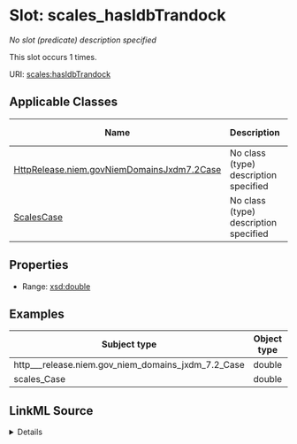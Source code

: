

# Slot: scales_hasIdbTrandock


_No slot (predicate) description specified_






This slot occurs 1 times.


URI: [scales:hasIdbTrandock](http://schemas.scales-okn.org/rdf/scales#hasIdbTrandock)



<!-- no inheritance hierarchy -->





## Applicable Classes

| Name | Description | Modifies Slot |
| --- | --- | --- |
| [HttpRelease.niem.govNiemDomainsJxdm7.2Case](../classes/HttpRelease.niem.govNiemDomainsJxdm7.2Case.md) | No class (type) description specified |  yes  |
| [ScalesCase](../classes/ScalesCase.md) | No class (type) description specified |  yes  |







## Properties

* Range: [xsd:double](http://www.w3.org/2001/XMLSchema#double)






## Examples

| Subject type | Object type | Example subject | Example object | Occurrences |
| --- | --- | --- | --- | --- |
| http___release.niem.gov_niem_domains_jxdm_7.2_Case | double | scales:/CaseCriminal | -8.0 | 1 |
| scales_Case | double | scales:/CaseCriminal | -8.0 | 1 |




## LinkML Source

<details>

```yaml
name: scales_hasIdbTrandock
annotations:
  count:
    tag: count
    value: 1
description: No slot (predicate) description specified
examples:
- object:
    example_object: '-8.0'
    example_object_type: double
    example_predicate: scales:hasIdbTrandock
    example_subject: scales:/CaseCriminal
    example_subject_type: http___release.niem.gov_niem_domains_jxdm_7.2_Case
- object:
    example_object: '-8.0'
    example_object_type: double
    example_predicate: scales:hasIdbTrandock
    example_subject: scales:/CaseCriminal
    example_subject_type: scales_Case
from_schema: scales-kg
rank: 1000
slot_uri: scales:hasIdbTrandock
alias: scales_hasIdbTrandock
domain_of:
- http___release.niem.gov_niem_domains_jxdm_7.2_Case
- scales_Case
range: double

```
</details>